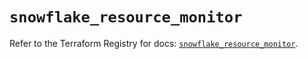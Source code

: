 # `snowflake_resource_monitor`

Refer to the Terraform Registry for docs: [`snowflake_resource_monitor`](https://registry.terraform.io/providers/snowflake-labs/snowflake/0.86.0/docs/resources/resource_monitor).
